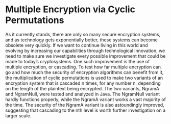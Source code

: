 # Multiple Encryption via Cyclic Permutations

As it currently stands, there are only so many secure
encryption systems, and as technology gets exponentially
better, these systems can become obsolete very quickly. If we
want to continue living in this world and evolving by
increasing our capabilities through technological innovation,
we need to make sure we investigate every possible
improvement that could be made to today’s cryptosystems.
One such improvement is the use of multiple encryption, or
cascading. To test how far multiple encryption can go and how
much the security of encryption algorithms can benefit from it,
the multiplication of cyclic permutations is used to make two
variants of an encryption system that is cascaded n times, for
any number n, depending on the length of the plaintext being
encrypted. The two variants, NgramA and NgramNull, were tested 
and analyzed in Java. The NgramNull variant hardly functions
properly, while the NgramA variant works a vast majority of the time.
The security of the NgramA variant is also astoundingly
improved, suggesting that cascading to the nth level is worth
further investigation on a larger scale.
